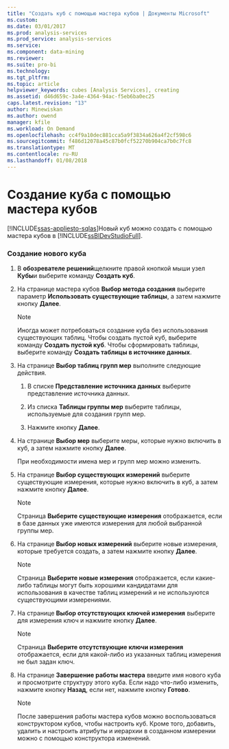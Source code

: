 ```yaml
---
title: "Создать куб с помощью мастера кубов | Документы Microsoft"
ms.custom: 
ms.date: 03/01/2017
ms.prod: analysis-services
ms.prod_service: analysis-services
ms.service: 
ms.component: data-mining
ms.reviewer: 
ms.suite: pro-bi
ms.technology: 
ms.tgt_pltfrm: 
ms.topic: article
helpviewer_keywords: cubes [Analysis Services], creating
ms.assetid: d46d659c-3a4e-4364-94ac-f5eb6ba0ec25
caps.latest.revision: "13"
author: Minewiskan
ms.author: owend
manager: kfile
ms.workload: On Demand
ms.openlocfilehash: cc4f9a10dec881cca5a9f3834a626a4f2cf598c6
ms.sourcegitcommit: f486d12078a45c87b0fcf52270b904ca7b0c7fc8
ms.translationtype: MT
ms.contentlocale: ru-RU
ms.lasthandoff: 01/08/2018
---
```

# <a name="create-a-cube-using-the-cube-wizard"></a>Создание куба с помощью мастера кубов
[!INCLUDE[ssas-appliesto-sqlas](../../includes/ssas-appliesto-sqlas.md)]Новый куб можно создать с помощью мастера кубов в [!INCLUDE[ssBIDevStudioFull](../../includes/ssbidevstudiofull-md.md)].  
  
### <a name="to-create-a-new-cube"></a>Создание нового куба  
  
1.  В **обозревателе решений**щелкните правой кнопкой мыши узел **Кубы**и выберите команду **Создать куб**.  
  
2.  На странице мастера кубов **Выбор метода создания** выберите параметр **Использовать существующие таблицы**, а затем нажмите кнопку **Далее**.  
  
    > [!NOTE]  
    >  Иногда может потребоваться создание куба без использования существующих таблиц. Чтобы создать пустой куб, выберите команду **Создать пустой куб**. Чтобы сформировать таблицы, выберите команду **Создать таблицы в источнике данных**.  
  
3.  На странице **Выбор таблиц групп мер** выполните следующие действия.  
  
    1.  В списке **Представление источника данных** выберите представление источника данных.  
  
    2.  Из списка **Таблицы группы мер** выберите таблицы, используемые для создания групп мер.  
  
    3.  Нажмите кнопку **Далее**.  
  
4.  На странице **Выбор мер** выберите меры, которые нужно включить в куб, а затем нажмите кнопку **Далее**.  
  
     При необходимости имена мер и групп мер можно изменить.  
  
5.  На странице **Выбор существующих измерений** выберите существующие измерения, которые нужно включить в куб, а затем нажмите кнопку **Далее**.  
  
    > [!NOTE]  
    >  Страница **Выберите существующие измерения** отображается, если в базе данных уже имеются измерения для любой выбранной группы мер.  
  
6.  На странице **Выбор новых измерений** выберите новые измерения, которые требуется создать, а затем нажмите кнопку **Далее**.  
  
    > [!NOTE]  
    >  Страница **Выберите новые измерения** отображается, если какие-либо таблицы могут быть хорошими кандидатами для использования в качестве таблиц измерений и не используются существующими измерениями.  
  
7.  На странице **Выбор отсутствующих ключей измерения** выберите для измерения ключ и нажмите кнопку **Далее**.  
  
    > [!NOTE]  
    >  Страница **Выберите отсутствующие ключи измерения** отображается, если для какой-либо из указанных таблиц измерения не был задан ключ.  
  
8.  На странице **Завершение работы мастера** введите имя нового куба и просмотрите структуру этого куба. Если надо что-либо изменить, нажмите кнопку **Назад**, если нет, нажмите кнопку **Готово**.  
  
    > [!NOTE]  
    >  После завершения работы мастера кубов можно воспользоваться конструктором кубов, чтобы настроить куб. Кроме того, добавить, удалить и настроить атрибуты и иерархии в созданном измерении можно с помощью конструктора изменений.  
  
  
